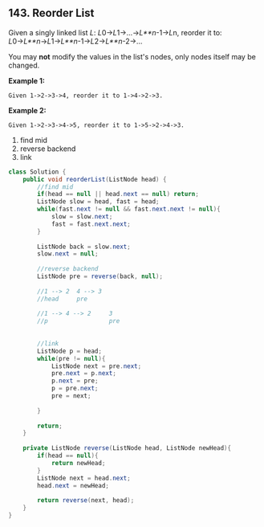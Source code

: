 ## 143. Reorder List

Given a singly linked list *L*: *L*0→*L*1→…→*L**n*-1→*L*n,
reorder it to: *L*0→*L**n*→*L*1→*L**n*-1→*L*2→*L**n*-2→…

You may **not** modify the values in the list's nodes, only nodes itself may be changed.

**Example 1:**

```
Given 1->2->3->4, reorder it to 1->4->2->3.
```

**Example 2:**

```
Given 1->2->3->4->5, reorder it to 1->5->2->4->3.
```



1. find mid
2. reverse backend
3. link



```java
class Solution {
    public void reorderList(ListNode head) {
        //find mid
        if(head == null || head.next == null) return;
        ListNode slow = head, fast = head;
        while(fast.next != null && fast.next.next != null){
            slow = slow.next;
            fast = fast.next.next;
        }
        
        ListNode back = slow.next;
        slow.next = null;
        
        //reverse backend
        ListNode pre = reverse(back, null);
        
        //1 --> 2  4 --> 3
        //head     pre
        
        //1 --> 4 --> 2     3
        //p                 pre   
        
      
        //link
        ListNode p = head;
        while(pre != null){
            ListNode next = pre.next;
            pre.next = p.next;
            p.next = pre;
            p = pre.next;
            pre = next;
            
        }
        
        return;
    }
    
    private ListNode reverse(ListNode head, ListNode newHead){
        if(head == null){
            return newHead;
        }
        ListNode next = head.next;
        head.next = newHead;
        
        return reverse(next, head);
    }
}
```

